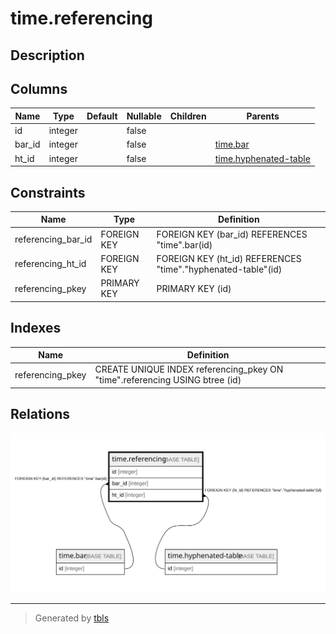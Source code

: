 # time.referencing

## Description

## Columns

| Name   | Type    | Default | Nullable | Children | Parents                                           |
| ------ | ------- | ------- | -------- | -------- | ------------------------------------------------- |
| id     | integer |         | false    |          |                                                   |
| bar_id | integer |         | false    |          | [time.bar](time.bar.md)                           |
| ht_id  | integer |         | false    |          | [time.hyphenated-table](time.hyphenated-table.md) |

## Constraints

| Name               | Type        | Definition                                                   |
| ------------------ | ----------- | ------------------------------------------------------------ |
| referencing_bar_id | FOREIGN KEY | FOREIGN KEY (bar_id) REFERENCES "time".bar(id)               |
| referencing_ht_id  | FOREIGN KEY | FOREIGN KEY (ht_id) REFERENCES "time"."hyphenated-table"(id) |
| referencing_pkey   | PRIMARY KEY | PRIMARY KEY (id)                                             |

## Indexes

| Name             | Definition                                                                  |
| ---------------- | --------------------------------------------------------------------------- |
| referencing_pkey | CREATE UNIQUE INDEX referencing_pkey ON "time".referencing USING btree (id) |

## Relations

![er](time.referencing.svg)

---

> Generated by [tbls](https://github.com/k1LoW/tbls)

